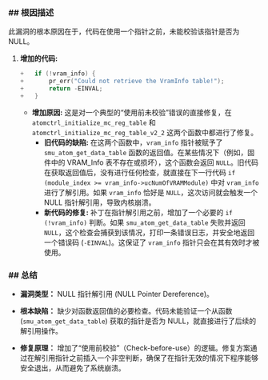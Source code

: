 ### **## 根因描述**

此漏洞的根本原因在于，代码在使用一个指针之前，未能校验该指针是否为 NULL。

1.  **增加的代码:**
    ```c
    +	if (!vram_info) {
    +		pr_err("Could not retrieve the VramInfo table!");
    +		return -EINVAL;
    +	}
    ```
    *   **增加原因:** 这是对一个典型的“使用前未校验”错误的直接修复，在 `atomctrl_initialize_mc_reg_table` 和 `atomctrl_initialize_mc_reg_table_v2_2` 这两个函数中都进行了修复。
        *   **旧代码的缺陷:** 在这两个函数中，`vram_info` 指针被赋予了 `smu_atom_get_data_table` 函数的返回值。在某些情况下（例如，固件中的 VRAM_Info 表不存在或损坏），这个函数会返回 `NULL`。旧代码在获取返回值后，没有进行任何检查，就直接在下一行代码 `if (module_index >= vram_info->ucNumOfVRAMModule)` 中对 `vram_info` 进行了解引用。如果 `vram_info` 恰好是 `NULL`，这次访问就会触发一个 NULL 指针解引用，导致内核崩溃。
        *   **新代码的修复:** 补丁在指针解引用之前，增加了一个必要的 `if (!vram_info)` 判断。如果 `smu_atom_get_data_table` 失败并返回 `NULL`，这个检查会捕获到该情况，打印一条错误日志，并安全地返回一个错误码 (`-EINVAL`)。这保证了 `vram_info` 指针只会在其有效时才被使用。

### **## 总结**

*   **漏洞类型：**
    NULL 指针解引用 (NULL Pointer Dereference)。

*   **根本缺陷：**
    缺少对函数返回值的必要检查。代码未能验证一个从函数 (`smu_atom_get_data_table`) 获取的指针是否为 NULL，就直接进行了后续的解引用操作。

*   **修复原理：**
    增加了“使用前校验”（Check-before-use）的逻辑。修复方案通过在解引用指针之前插入一个非空判断，确保了在指针无效的情况下程序能够安全退出，从而避免了系统崩溃。